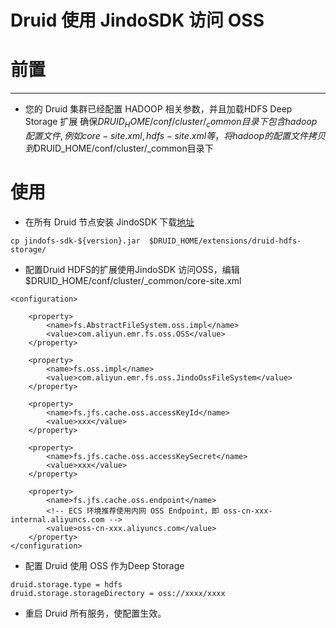 # Druid 使用 JindoSDK 访问 OSS

# 前置

---
* 您的 Druid 集群已经配置 HADOOP 相关参数，并且加载HDFS Deep Storage 扩展
确保$DRUID_HOME/conf/cluster/_common目录下包含hadoop配置文件, 例如core-site.xml, hdfs-site.xml等，将hadoop的配置文件拷贝到$DRUID_HOME/conf/cluster/_common目录下

# 使用

* 在所有 Druid 节点安装 JindoSDK
下载[地址](./jindofs_sdk_how_to.md#%E5%8F%91%E5%B8%83%E6%97%A5%E5%BF%97)
````
cp jindofs-sdk-${version}.jar  $DRUID_HOME/extensions/druid-hdfs-storage/
````

* 配置Druid HDFS的扩展使用JindoSDK 访问OSS，编辑 $DRUID_HOME/conf/cluster/_common/core-site.xml

````
<configuration>

    <property>
        <name>fs.AbstractFileSystem.oss.impl</name>
        <value>com.aliyun.emr.fs.oss.OSS</value>
    </property>

    <property>
        <name>fs.oss.impl</name>
        <value>com.aliyun.emr.fs.oss.JindoOssFileSystem</value>
    </property>

    <property>
        <name>fs.jfs.cache.oss.accessKeyId</name>
        <value>xxx</value>
    </property>

    <property>
        <name>fs.jfs.cache.oss.accessKeySecret</name>
        <value>xxx</value>
    </property>

    <property>
        <name>fs.jfs.cache.oss.endpoint</name>
        <!-- ECS 环境推荐使用内网 OSS Endpoint，即 oss-cn-xxx-internal.aliyuncs.com -->
        <value>oss-cn-xxx.aliyuncs.com</value>
    </property>
</configuration>

````

* 配置 Druid 使用 OSS 作为Deep Storage

````
druid.storage.type = hdfs
druid.storage.storageDirectory = oss://xxxx/xxxx

````

* 重启 Druid 所有服务，使配置生效。
